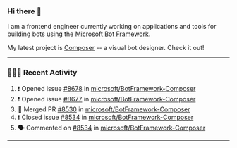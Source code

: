 ### Hi there 👋

I am a frontend engineer currently working on applications and tools for building bots using the [Microsoft Bot Framework](https://dev.botframework.com/).

My latest project is [Composer](https://github.com/microsoft/BotFramework-Composer) -- a visual bot designer. Check it out!

---

### 👨🏻‍💻 Recent Activity

<!--START_SECTION:activity-->
1. ❗️ Opened issue [#8678](https://github.com/microsoft/BotFramework-Composer/issues/8678) in [microsoft/BotFramework-Composer](https://github.com/microsoft/BotFramework-Composer)
2. ❗️ Opened issue [#8677](https://github.com/microsoft/BotFramework-Composer/issues/8677) in [microsoft/BotFramework-Composer](https://github.com/microsoft/BotFramework-Composer)
3. 🎉 Merged PR [#8530](https://github.com/microsoft/BotFramework-Composer/pull/8530) in [microsoft/BotFramework-Composer](https://github.com/microsoft/BotFramework-Composer)
4. ❗️ Closed issue [#8534](https://github.com/microsoft/BotFramework-Composer/issues/8534) in [microsoft/BotFramework-Composer](https://github.com/microsoft/BotFramework-Composer)
5. 🗣 Commented on [#8534](https://github.com/microsoft/BotFramework-Composer/issues/8534) in [microsoft/BotFramework-Composer](https://github.com/microsoft/BotFramework-Composer)
<!--END_SECTION:activity-->

---

<!--
**a-b-r-o-w-n/a-b-r-o-w-n** is a ✨ _special_ ✨ repository because its `README.md` (this file) appears on your GitHub profile.

Here are some ideas to get you started:

- 🔭 I’m currently working on ...
- 🌱 I’m currently learning ...
- 👯 I’m looking to collaborate on ...
- 🤔 I’m looking for help with ...
- 💬 Ask me about ...
- 📫 How to reach me: ...
- 😄 Pronouns: ...
- ⚡ Fun fact: ...
-->
